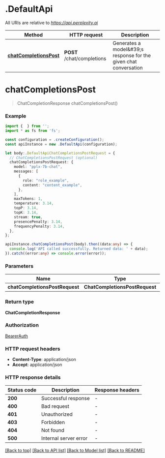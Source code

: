 # .DefaultApi

All URIs are relative to *https://api.perplexity.ai*

Method | HTTP request | Description
------------- | ------------- | -------------
[**chatCompletionsPost**](DefaultApi.md#chatCompletionsPost) | **POST** /chat/completions | Generates a model\&#39;s response for the given chat conversation


# **chatCompletionsPost**
> ChatCompletionResponse chatCompletionsPost()


### Example


```typescript
import {  } from '';
import * as fs from 'fs';

const configuration = .createConfiguration();
const apiInstance = new .DefaultApi(configuration);

let body:.DefaultApiChatCompletionsPostRequest = {
  // ChatCompletionsPostRequest (optional)
  chatCompletionsPostRequest: {
    model: "pplx-7b-chat",
    messages: [
      {
        role: "role_example",
        content: "content_example",
      },
    ],
    maxTokens: 1,
    temperature: 3.14,
    topP: 3.14,
    topK: 3.14,
    stream: true,
    presencePenalty: 3.14,
    frequencyPenalty: 3.14,
  },
};

apiInstance.chatCompletionsPost(body).then((data:any) => {
  console.log('API called successfully. Returned data: ' + data);
}).catch((error:any) => console.error(error));
```


### Parameters

Name | Type | Description  | Notes
------------- | ------------- | ------------- | -------------
 **chatCompletionsPostRequest** | **ChatCompletionsPostRequest**|  |


### Return type

**ChatCompletionResponse**

### Authorization

[BearerAuth](README.md#BearerAuth)

### HTTP request headers

 - **Content-Type**: application/json
 - **Accept**: application/json


### HTTP response details
| Status code | Description | Response headers |
|-------------|-------------|------------------|
**200** | Successful response |  -  |
**400** | Bad request |  -  |
**401** | Unauthorized |  -  |
**403** | Forbidden |  -  |
**404** | Not found |  -  |
**500** | Internal server error |  -  |

[[Back to top]](#) [[Back to API list]](README.md#documentation-for-api-endpoints) [[Back to Model list]](README.md#documentation-for-models) [[Back to README]](README.md)


